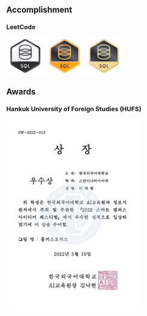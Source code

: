 ## Accomplishment

### LeetCode

<div>

<img src="./Images/01_Accomplishment/01_LeetCode/01_SQL/01_SQLI.gif" alt="[ LeetCode ] SQL I Study Plan Accomplishment Badge" width=100>

<img src="./Images/01_Accomplishment/01_LeetCode/01_SQL/02_SQLII.gif" alt="[ LeetCode ] SQL II Study Plan Accomplishment Badge" width=100>

<img src="./Images/01_Accomplishment/01_LeetCode/01_SQL/03_SQLIII.gif" alt="[ LeetCode ] SQL III Study Plan Accomplishment Badge" width=100>

</div>

## Awards

### Hankuk University of Foreign Studies (HUFS)

<div>

<img src="./Images/02_Awards/01_HUFS/01_2022_Smart_Campus_Idea_Festival.jpeg" alt="[ Hankuk University of Foreigh Studies ] 2022 Smart Campus Idea Festival" width=350>

</div>
